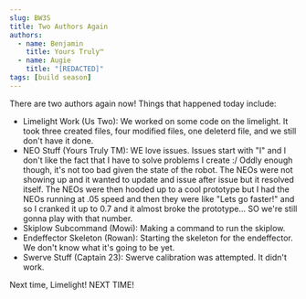 ```yaml
---
slug: BW3S
title: Two Authors Again
authors:
  - name: Benjamin
    title: Yours Truly™
  - name: Augie
    title: "[REDACTED]"
tags: [build season]
---
```


There are two authors again now! Things that happened today include:
* Limelight Work (Us Two): We worked on some code on the limelight. It took three created files, four modified files, one deleterd file, and we still don't have it done.
* NEO Stuff (Yours Truly TM): WE love issues. Issues start with "I" and I don't like the fact that I have to solve problems I create :/
Oddly enough though, it's not too bad given the state of the robot. The NEOs were not showing up and it wanted to update and issue 
after issue but it resolved itself. The NEOs were then hooded up to a cool prototype but I had the NEOs running at .05 speed and then 
they were like "Lets go faster!" and so I cranked it up to 0.7 and it almost broke the prototype... SO we're still gonna play with that 
number. 
* Skiplow Subcommand (Mowi): Making a command to run the skiplow. 
* Endeffector Skeleton (Rowan): Starting the skeleton for the endeffector. We don't know what it's going to be yet.
* Swerve Stuff (Captain 23): Swerve calibration was attempted. It didn't work.

Next time, Limelight! NEXT TIME!